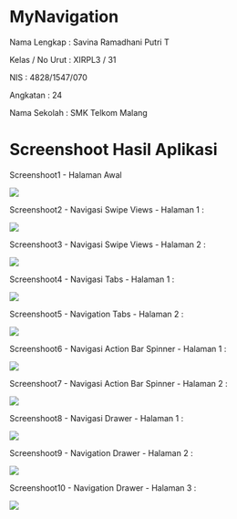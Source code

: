 # MyNavigation

Nama Lengkap : Savina Ramadhani Putri T

Kelas / No Urut : XIRPL3 / 31

NIS : 4828/1547/070

Angkatan : 24

Nama Sekolah : SMK Telkom Malang

# Screenshoot Hasil Aplikasi

Screenshoot1 - Halaman Awal

<img src="1.png">

Screenshoot2 - Navigasi Swipe Views - Halaman 1 :

<img src="2.png">

Screenshoot3 - Navigasi Swipe Views - Halaman 2 :

<img src="3.png">

Screenshoot4 - Navigasi Tabs - Halaman 1 :

<img src="4.png">

Screenshoot5 - Navigation Tabs - Halaman 2 :

<img src="5.png">

Screenshoot6 - Navigasi Action Bar Spinner - Halaman 1 :

<img src="6.png">

Screenshoot7 - Navigasi Action Bar Spinner - Halaman 2 :

<img src="7.png">

Screenshoot8 - Navigasi Drawer - Halaman 1 :

<img src="8A.png">

Screenshoot9 - Navigation Drawer - Halaman 2 :

<img src="8.png">

Screenshoot10 - Navigation Drawer - Halaman 3 :

<img src="9.png">
